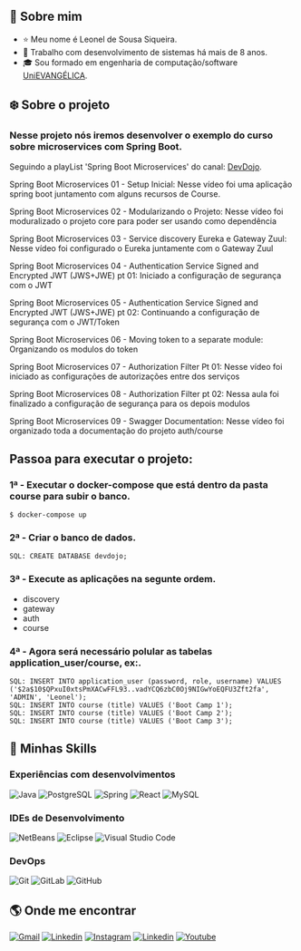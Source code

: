 ## :boy: Sobre mim
* :star: Meu nome é Leonel de Sousa Siqueira.
* :briefcase: Trabalho com desenvolvimento de sistemas há mais de 8 anos.
* :mortar_board: Sou formado em engenharia de computação/software [UniEVANGÉLICA](https://www4.unievangelica.edu.br/).

## :snowflake: Sobre o projeto
### Nesse projeto nós iremos desenvolver o exemplo do curso sobre microservices com Spring Boot.

Seguindo a playList 'Spring Boot Microservices' do canal: [DevDojo](https://www.youtube.com/watch?v=wuu80nCpjdA&list=PL62G310vn6nH_iMQoPMhIlK_ey1npyUUl&index=3).

<p>Spring Boot Microservices 01 - Setup Inicial: Nesse vídeo foi uma aplicação spring boot juntamento com alguns recursos de Course.</p>
<p>Spring Boot Microservices 02 - Modularizando o Projeto: Nesse vídeo foi moduralizado o projeto core para poder ser usando como dependência</p>
<p>Spring Boot Microservices 03 - Service discovery Eureka e Gateway Zuul: Nesse vídeo foi configurado o Eureka juntamente com o Gateway Zuul</p>
<p>Spring Boot Microservices 04 - Authentication Service Signed and Encrypted JWT (JWS+JWE) pt 01: Iniciado a configuração de segurança com o JWT</p>
<p>Spring Boot Microservices 05 - Authentication Service Signed and Encrypted JWT (JWS+JWE) pt 02: Continuando a configuração de segurança com o JWT/Token</p>
<p>Spring Boot Microservices 06 - Moving token to a separate module: Organizando os modulos do token</p>
<p>Spring Boot Microservices 07 - Authorization Filter Pt 01: Nesse vídeo foi iniciado as configurações de autorizações entre dos serviços</p>
<p>Spring Boot Microservices 08 - Authorization Filter pt 02: Nessa aula foi finalizado a configuração de segurança para os depois modulos</p>
<p>Spring Boot Microservices 09 - Swagger Documentation: Nesse vídeo foi organizado toda a documentação do projeto auth/course</p>

## Passoa para executar o projeto:
### 1ª - Executar o docker-compose que está dentro da pasta course para subir o banco.
```
$ docker-compose up
```
### 2ª - Criar o banco de dados.
```
SQL: CREATE DATABASE devdojo;
```

### 3ª - Execute as aplicações na segunte ordem.
* discovery
* gateway
* auth
* course

### 4ª - Agora será necessário polular as tabelas application_user/course, ex:.
```
SQL: INSERT INTO application_user (password, role, username) VALUES ('$2a$10$QPxuI0xtsPmXACwFFL93..vadYCQ6zbC0Oj9NIGwYoEQFU3Zft2fa', 'ADMIN', 'Leonel');
SQL: INSERT INTO course (title) VALUES ('Boot Camp 1');
SQL: INSERT INTO course (title) VALUES ('Boot Camp 2');
SQL: INSERT INTO course (title) VALUES ('Boot Camp 3');
```




## :rocket: Minhas Skills
### Experiências com desenvolvimentos
![Java](https://img.shields.io/badge/-Java-333333?style=flat&logo=Java&logoColor=007396)
![PostgreSQL](https://img.shields.io/badge/-PostgreSQL-333333?style=flat&logo=postgresql)
![Spring](https://img.shields.io/badge/-Spring-333333?style=flat&logo=spring)
![React](https://img.shields.io/badge/-React-333333?style=flat&logo=react)
![MySQL](https://img.shields.io/badge/-MySQL-333333?style=flat&logo=mysql)
### IDEs de Desenvolvimento
![NetBeans](https://img.shields.io/badge/-NetBeans-333333?style=flat&logo=apachenetbeanside)
![Eclipse](https://img.shields.io/badge/-Eclipse-333333?style=flat&logo=eclipse-ide&logoColor=2C2255)
![Visual Studio Code](https://img.shields.io/badge/-Visual%20Studio%20Code-333333?style=flat&logo=visual-studio-code&logoColor=007ACC)
### DevOps
![Git](https://img.shields.io/badge/-Git-333333?style=social&logo=git)
![GitLab](https://img.shields.io/badge/-GitLab-333333?style=social&logo=gitlab)
![GitHub](https://img.shields.io/badge/-GitHub-333333?style=social&logo=github)

## :earth_americas: Onde me encontrar
[![Gmail](https://img.shields.io/badge/-Gmail-d3d3d3?style=flat-square&labelColor=006bed&logo=Gmail&logoColor=white)](mailto:leonel55sousa@gmail.com)
[![Linkedin](https://img.shields.io/badge/-Linkedin-d3d3d3?style=flat-square&labelColor=blue&logo=Linkedin&logoColor=white)](https://www.linkedin.com/in/leonel-de-sousa-siqueira-85866749/)
[![Instagram](https://img.shields.io/badge/-Instagram-d3d3d3?style=flat-square&labelColor=DF0174&logo=instagram&logoColor=white)](https://www.instagram.com/leonelsousas/)
[![Linkedin](https://img.shields.io/badge/-Facebook-d3d3d3?style=flat-square&labelColor=3b5998&logo=facebook&logoColor=white)](https://www.facebook.com/leonel.siqueira.395/)
[![Youtube](https://img.shields.io/badge/-Youtube-d3d3d3?style=flat-square&labelColor=ff0020&logo=youtube&logoColor=white)](https://www.youtube.com/channel/UCTtQi-lpQU-KjTjdCsjKyhQ)